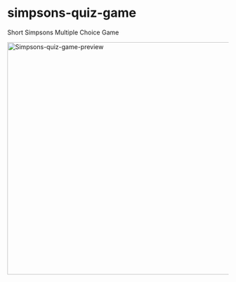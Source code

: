 # simpsons-quiz-game
 Short Simpsons Multiple Choice Game
 
 
<img width="530" alt="Simpsons-quiz-game-preview" src="https://user-images.githubusercontent.com/100480990/156267889-d5d9e00e-4b7e-40e0-8808-ec7c3bd4d8d5.png">
